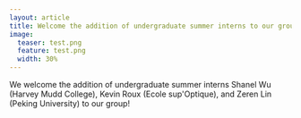 ```yaml
---
layout: article
title: Welcome the addition of undergraduate summer interns to our group!
image:
  teaser: test.png
  feature: test.png
  width: 30%
---
```


We welcome the addition of undergraduate summer interns Shanel Wu (Harvey Mudd College), Kevin Roux (Ecole sup'Optique), and Zeren Lin (Peking University) to our group!
